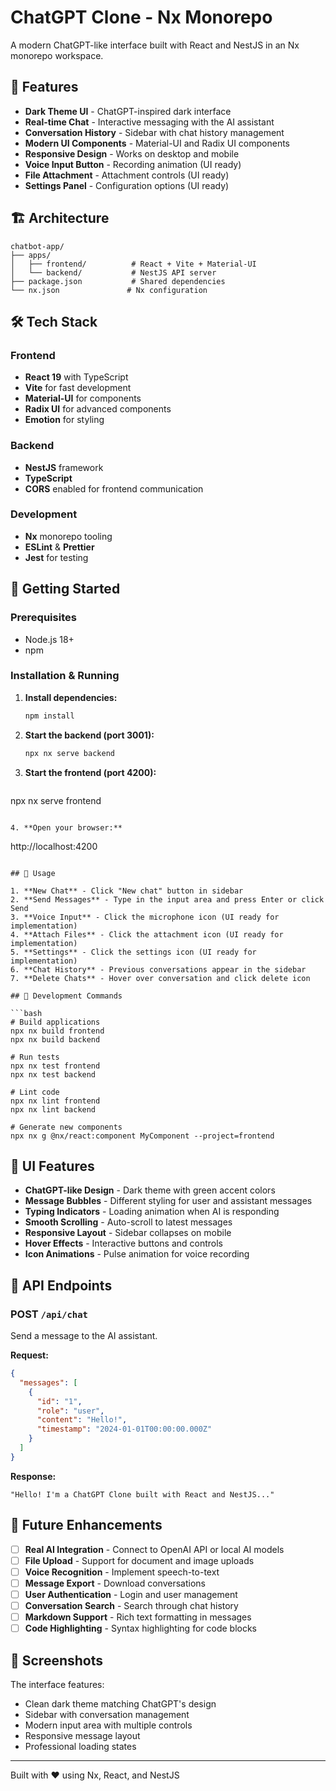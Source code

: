 # ChatGPT Clone - Nx Monorepo

A modern ChatGPT-like interface built with React and NestJS in an Nx monorepo workspace.

## 🚀 Features

- **Dark Theme UI** - ChatGPT-inspired dark interface
- **Real-time Chat** - Interactive messaging with the AI assistant
- **Conversation History** - Sidebar with chat history management
- **Modern UI Components** - Material-UI and Radix UI components
- **Responsive Design** - Works on desktop and mobile
- **Voice Input Button** - Recording animation (UI ready)
- **File Attachment** - Attachment controls (UI ready)
- **Settings Panel** - Configuration options (UI ready)

## 🏗️ Architecture

```
chatbot-app/
├── apps/
│   ├── frontend/          # React + Vite + Material-UI
│   └── backend/           # NestJS API server
├── package.json           # Shared dependencies
└── nx.json               # Nx configuration
```

## 🛠️ Tech Stack

### Frontend
- **React 19** with TypeScript
- **Vite** for fast development
- **Material-UI** for components
- **Radix UI** for advanced components
- **Emotion** for styling

### Backend
- **NestJS** framework
- **TypeScript**
- **CORS** enabled for frontend communication

### Development
- **Nx** monorepo tooling
- **ESLint** & **Prettier**
- **Jest** for testing

## 🚀 Getting Started

### Prerequisites
- Node.js 18+
- npm

### Installation & Running

1. **Install dependencies:**
   ```bash
   npm install
   ```

2. **Start the backend (port 3001):**
   ```bash
   npx nx serve backend
   ```

3. **Start the frontend (port 4200):**
   ```bash
npx nx serve frontend
```

4. **Open your browser:**
   ```
   http://localhost:4200
   ```

## 🎯 Usage

1. **New Chat** - Click "New chat" button in sidebar
2. **Send Messages** - Type in the input area and press Enter or click Send
3. **Voice Input** - Click the microphone icon (UI ready for implementation)
4. **Attach Files** - Click the attachment icon (UI ready for implementation)
5. **Settings** - Click the settings icon (UI ready for implementation)
6. **Chat History** - Previous conversations appear in the sidebar
7. **Delete Chats** - Hover over conversation and click delete icon

## 🔧 Development Commands

```bash
# Build applications
npx nx build frontend
npx nx build backend

# Run tests
npx nx test frontend
npx nx test backend

# Lint code
npx nx lint frontend
npx nx lint backend

# Generate new components
npx nx g @nx/react:component MyComponent --project=frontend
```

## 🎨 UI Features

- **ChatGPT-like Design** - Dark theme with green accent colors
- **Message Bubbles** - Different styling for user and assistant messages
- **Typing Indicators** - Loading animation when AI is responding
- **Smooth Scrolling** - Auto-scroll to latest messages
- **Responsive Layout** - Sidebar collapses on mobile
- **Hover Effects** - Interactive buttons and controls
- **Icon Animations** - Pulse animation for voice recording

## 🔌 API Endpoints

### POST `/api/chat`
Send a message to the AI assistant.

**Request:**
```json
{
  "messages": [
    {
      "id": "1",
      "role": "user",
      "content": "Hello!",
      "timestamp": "2024-01-01T00:00:00.000Z"
    }
  ]
}
```

**Response:**
```
"Hello! I'm a ChatGPT Clone built with React and NestJS..."
```

## 🚀 Future Enhancements

- [ ] **Real AI Integration** - Connect to OpenAI API or local AI models
- [ ] **File Upload** - Support for document and image uploads
- [ ] **Voice Recognition** - Implement speech-to-text
- [ ] **Message Export** - Download conversations
- [ ] **User Authentication** - Login and user management
- [ ] **Conversation Search** - Search through chat history
- [ ] **Markdown Support** - Rich text formatting in messages
- [ ] **Code Highlighting** - Syntax highlighting for code blocks

## 📱 Screenshots

The interface features:
- Clean dark theme matching ChatGPT's design
- Sidebar with conversation management
- Modern input area with multiple controls
- Responsive message layout
- Professional loading states

---

Built with ❤️ using Nx, React, and NestJS
